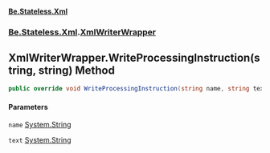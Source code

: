 #### [Be.Stateless.Xml](README.md 'README')
### [Be.Stateless.Xml](Be.Stateless.Xml.md 'Be.Stateless.Xml').[XmlWriterWrapper](XmlWriterWrapper.md 'Be.Stateless.Xml.XmlWriterWrapper')

## XmlWriterWrapper.WriteProcessingInstruction(string, string) Method

```csharp
public override void WriteProcessingInstruction(string name, string text);
```
#### Parameters

<a name='Be.Stateless.Xml.XmlWriterWrapper.WriteProcessingInstruction(string,string).name'></a>

`name` [System.String](https://docs.microsoft.com/en-us/dotnet/api/System.String 'System.String')

<a name='Be.Stateless.Xml.XmlWriterWrapper.WriteProcessingInstruction(string,string).text'></a>

`text` [System.String](https://docs.microsoft.com/en-us/dotnet/api/System.String 'System.String')